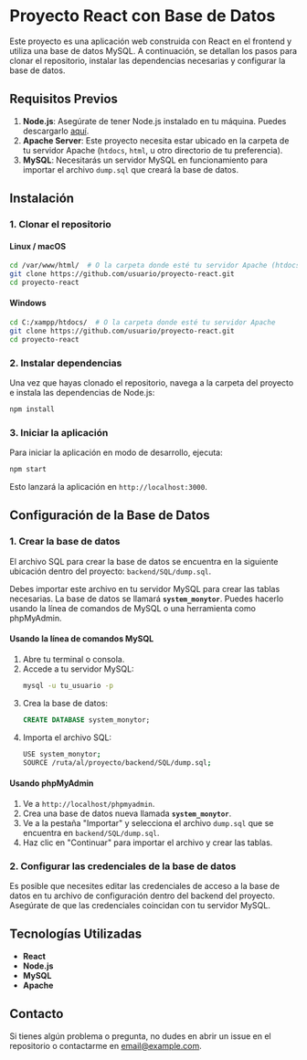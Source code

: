 
# Proyecto React con Base de Datos

Este proyecto es una aplicación web construida con React en el frontend y utiliza una base de datos MySQL. A continuación, se detallan los pasos para clonar el repositorio, instalar las dependencias necesarias y configurar la base de datos.

## Requisitos Previos

1. **Node.js**: Asegúrate de tener Node.js instalado en tu máquina. Puedes descargarlo [aquí](https://nodejs.org/).
2. **Apache Server**: Este proyecto necesita estar ubicado en la carpeta de tu servidor Apache (`htdocs`, `html`, u otro directorio de tu preferencia).
3. **MySQL**: Necesitarás un servidor MySQL en funcionamiento para importar el archivo `dump.sql` que creará la base de datos.

## Instalación

### 1. Clonar el repositorio

#### Linux / macOS
```bash
cd /var/www/html/  # O la carpeta donde esté tu servidor Apache (htdocs, etc.)
git clone https://github.com/usuario/proyecto-react.git
cd proyecto-react
```

#### Windows
```bash
cd C:/xampp/htdocs/  # O la carpeta donde esté tu servidor Apache
git clone https://github.com/usuario/proyecto-react.git
cd proyecto-react
```

### 2. Instalar dependencias

Una vez que hayas clonado el repositorio, navega a la carpeta del proyecto e instala las dependencias de Node.js:

```bash
npm install
```

### 3. Iniciar la aplicación

Para iniciar la aplicación en modo de desarrollo, ejecuta:

```bash
npm start
```

Esto lanzará la aplicación en `http://localhost:3000`.

## Configuración de la Base de Datos

### 1. Crear la base de datos

El archivo SQL para crear la base de datos se encuentra en la siguiente ubicación dentro del proyecto: `backend/SQL/dump.sql`.

Debes importar este archivo en tu servidor MySQL para crear las tablas necesarias. La base de datos se llamará **`system_monytor`**. Puedes hacerlo usando la línea de comandos de MySQL o una herramienta como phpMyAdmin.

#### Usando la línea de comandos MySQL

1. Abre tu terminal o consola.
2. Accede a tu servidor MySQL:
    ```bash
    mysql -u tu_usuario -p
    ```
3. Crea la base de datos:
    ```sql
    CREATE DATABASE system_monytor;
    ```
4. Importa el archivo SQL:
    ```bash
    USE system_monytor;
    SOURCE /ruta/al/proyecto/backend/SQL/dump.sql;
    ```

#### Usando phpMyAdmin

1. Ve a `http://localhost/phpmyadmin`.
2. Crea una base de datos nueva llamada **`system_monytor`**.
3. Ve a la pestaña "Importar" y selecciona el archivo `dump.sql` que se encuentra en `backend/SQL/dump.sql`.
4. Haz clic en "Continuar" para importar el archivo y crear las tablas.

### 2. Configurar las credenciales de la base de datos

Es posible que necesites editar las credenciales de acceso a la base de datos en tu archivo de configuración dentro del backend del proyecto. Asegúrate de que las credenciales coincidan con tu servidor MySQL.

## Tecnologías Utilizadas

- **React**
- **Node.js**
- **MySQL**
- **Apache**

## Contacto

Si tienes algún problema o pregunta, no dudes en abrir un issue en el repositorio o contactarme en [email@example.com](mailto:email@example.com).
